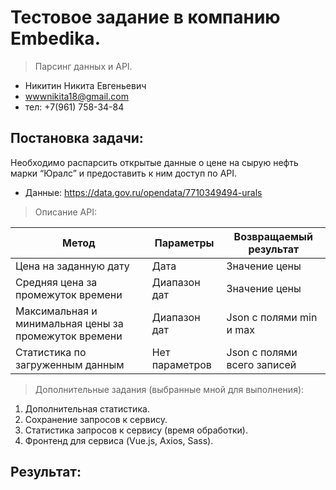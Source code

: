 # Тестовое задание в компанию Embedika.
> Парсинг данных и API.

- Никитин Никита Евгеньевич 
- wwwnikita18@gmail.com
- тел: +7(961) 758-34-84


## Постановка задачи:

Необходимо распарсить открытые данные о цене на сырую нефть марки “Юралс” и
предоставить к ним доступ по API.
* Данные: https://data.gov.ru/opendata/7710349494-urals

> Описание API:

| Метод | Параметры | Возвращаемый результат |
| ---------- | ---------- | ---------- |
| Цена на заданную дату | Дата | Значение цены |
| Средняя цена за промежуток времени | Диапазон дат | Значение цены |
| Максимальная и минимальная цены за промежуток времени | Диапазон дат | Json с полями min и max |
| Статистика по загруженным данным | Нет параметров | Json с полями всего записей |

> Дополнительные задания (выбранные мной для выполнения):

1) Дополнительная статистика.
2) Сохранение запросов к сервису.
3) Статистика запросов к сервису (время обработки).
4) Фронтенд для сервиса (Vue.js, Axios, Sass).


## Результат:
